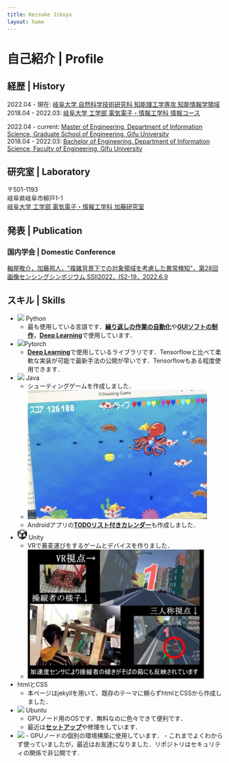 ```yaml
---
title: Keisuke Jikuya
layout: home
---
```

<head>
  <style>
    .bachelor:hover {
      color: #365CA3;
    }

    .labo:hover {
      color: #FF5126;
    }

    .other:hover {
      color: #42b983;
    }
  </style>
</head>

<a id="Profile"></a>
# 自己紹介 | Profile

## 経歴 | History
2022.04 - 現在: <a href="http://gnst.gifu-u.ac.jp/intellscieng/" class="master">岐阜大学 自然科学技術研究科 知能理工学専攻 知能情報学領域</a>  
2018.04 - 2022.03: <a href="http://www.eng.gifu-u.ac.jp/jyouhou/" class="bachelor">岐阜大学 工学部 電気電子・情報工学科 情報コース</a>  

2022.04 - current: <a href="http://gnst.gifu-u.ac.jp/intellscieng/" class="master">Master of Engineering, Department of Information Science, Graduate School of Engineering, Gifu University</a>  
2018.04 - 2022.03: <a href="http://www.eng.gifu-u.ac.jp/jyouhou/" class="bachelor">Bachelor of Engineering. Department of Information Science, Faculty of Engineering, Gifu University</a>   

## 研究室 | Laboratory
〒501-1193  
岐阜県岐阜市柳戸1-1  
<a href="http://www.cv.info.gifu-u.ac.jp/" class="labo">岐阜大学 工学部 電気電子・情報工学科 加藤研究室</a>

## 発表 | Publication
### 国内学会 | Domestic Conference
<a href="https://confit.atlas.jp/guide/event/ssii2022/subject/IS2-19/tables?cryptoId=" class="other"><u>軸屋敬介</u>，加藤邦人，"複雑背景下での対象領域を考慮した異常検知"，第28回画像センシングシンポジウム SSII2022，IS2-19，2022.6.9</a>

## スキル | Skills
- <img src="https://upload.wikimedia.org/wikipedia/commons/thumb/c/c3/Python-logo-notext.svg/1200px-Python-logo-notext.svg.png" height="20"/> Python
  - 最も使用している言語です．<a href="https://github.com/Absolute-Value/Automate-the-boring-stuff-with-python" class="bachelor"><b>繰り返しの作業の自動化</b></a>や<a href="https://github.com/Absolute-Value/python-GUI"  class="other"><b>GUIソフトの制作</b></a>，<a href="https://github.com/Absolute-Value/Cloth-Anomaly-Detection-pytorch" class=labo><b>Deep Learning</b></a>で使用しています．
- <img src="https://pytorch.org/assets/images/pytorch-logo.png" height="24"/>Pytorch
  - <a href="https://github.com/Absolute-Value/Cloth-Anomaly-Detection-pytorch" class=labo><b>Deep Learning</b></a>で使用しているライブラリです．Tensorflowと比べて柔軟な実装が可能で最新手法の公開が早いです．Tensorflowもある程度使用できます．
- <img src="https://d3njjcbhbojbot.cloudfront.net/api/utilities/v1/imageproxy/https://coursera-course-photos.s3.amazonaws.com/0a/8cd7f1b14344618b75142593bc7af8/JavaCupLogo800x800.png?auto=format%2Ccompress&dpr=1" height="26"/> Java
  - シューティングゲームを作成しました．
  - <img src="/assets/images/FiShooting.png" height="300"/>
  - Androidアプリの<a href="https://github.com/Absolute-Value/ToDoCalendar" class="other"><b>TODOリスト付きカレンダー</b></a>も作成しました．
- <img src="/assets/images/unity.png" height="25"> Unity
  - VRで蕎麦運びをするゲームとデバイスを作りました．
  - <img src="/assets/images/VR.png" height="300"/>
- htmlとCSS
  - 本ページはjekyllを用いて、既存のテーマに頼らずhtmlとCSSから作成しました．
- <img src="https://japan.xilinx.com/content/xilinx/ja/products/design-tools/embedded-software/ubuntu/_jcr_content/root/parsysFullWidth/xilinxflexibleslab/xilinxflexibleslab-parsys/xilinxcolumns_149128/childParsys-2/xilinximage.img.png/1644358907679.png" height="20"> Ubuntu
  - GPUノード用のOSです．無料なのに色々できて便利です．
  - 最近は<a href="https://github.com/Absolute-Value/gpu-setup-20.04" class="other"><b>セットアップ</b></a>や修理をしています．
- <img src="https://prtimes.jp/i/87890/2/origin/d87890-2-d4d26778877735a3722d-0.png" height="26">
  - GPUノードの個別の環境構築に使用しています．
  - これまでよくわからず使っていましたが，最近はお友達になりました．リポジトリはセキュリティの関係で非公開です．